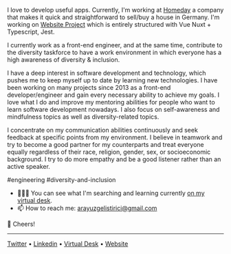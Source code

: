 I love to develop useful apps. Currently, I'm working at [Homeday](https://www.homeday.de/de/) a company that makes it quick and straightforward to sell/buy a house in Germany. I'm working on [Website Project](https://homeday.de/) which is entirely structured with Vue Nuxt + Typescript, Jest.

I currently work as a front-end engineer, and at the same time, contribute to the diversity taskforce to have a work environment in which everyone has a high awareness of diversity & inclusion. 

I have a deep interest in software development and technology, which pushes me to keep myself up to date by learning new technologies. I have been working on many projects since 2013 as a front-end developer/engineer and gain every necessary ability to achieve my goals. I love what I do and improve my mentoring abilities for people who want to learn software development nowadays. I also focus on self-awareness and mindfulness topics as well as diversity-related topics. 

I concentrate on my communication abilities continuously and seek feedback at specific points from my environment. I believe in teamwork and try to become a good partner for my counterparts and treat everyone equally regardless of their race, religion, gender, sex, or socioeconomic background. I try to do more empathy and be a good listener rather than an active speaker.

#engineering #diversity-and-inclusion
 
- 👨🏼‍💻 You can see what I'm searching and learning currently [on my virtual desk](https://github.com/volcanioo/volcanioo/tree/main/virtual-desk).
- 📫 How to reach me: arayuzgelistirici@gmail.com

🥂 Cheers!

--------------
[Twitter](https://twitter.com/mvolkann) • [Linkedin](https://www.linkedin.com/in/volkandeveci/) • [Virtual Desk](https://github.com/volcanioo/volcanioo/tree/main/virtual-desk) • [Website](http://dvci.net/)

<!--
**volcanioo/volcanioo** is a ✨ _special_ ✨ repository because its `README.md` (this file) appears on your GitHub profile.


- 🔭 I’m currently working on ...
- 🌱 I’m currently learning ...
- 👯 I’m looking to collaborate on ...
- 🤔 I’m looking for help with ...
- 💬 Ask me about ...
- 📫 How to reach me: ...
- 😄 Pronouns: ...
- ⚡ Fun fact: ...
-->
